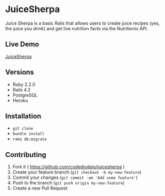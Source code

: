 # JuiceSherpa

Juice Sherpa is a basic Rails that allows users to create juice recipes (yes, the juice you drink) and get live nutrition facts via the Nutritionix API.

## Live Demo

[JuiceSherpa](http://juicesherpa.com)

## Versions

- Ruby 2.2.0
- Rails 4.2
- PostgreSQL
- Heroku


## Installation

- `git clone`
- `bundle install`
- `rake db:migrate`


## Contributing

1. Fork it ( https://github.com/codediodeio/juicesherpa )
2. Create your feature branch (`git checkout -b my-new-feature`)
3. Commit your changes (`git commit -am 'Add some feature'`)
4. Push to the branch (`git push origin my-new-feature`)
5. Create a new Pull Request

